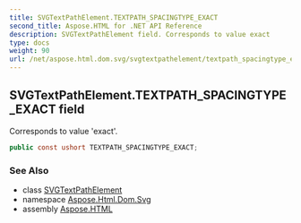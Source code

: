 ```yaml
---
title: SVGTextPathElement.TEXTPATH_SPACINGTYPE_EXACT
second_title: Aspose.HTML for .NET API Reference
description: SVGTextPathElement field. Corresponds to value exact
type: docs
weight: 90
url: /net/aspose.html.dom.svg/svgtextpathelement/textpath_spacingtype_exact/
---
```

## SVGTextPathElement.TEXTPATH_SPACINGTYPE_EXACT field

Corresponds to value 'exact'.

```csharp
public const ushort TEXTPATH_SPACINGTYPE_EXACT;
```

### See Also

* class [SVGTextPathElement](../)
* namespace [Aspose.Html.Dom.Svg](../../svgtextpathelement/)
* assembly [Aspose.HTML](../../../)
